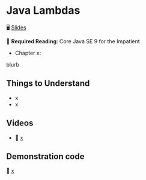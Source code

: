 # Java Lambdas

🖥️ [Slides]()

📖 **Required Reading**: Core Java SE 9 for the Impatient

- Chapter x:

blurb

## Things to Understand

- x
- x

## Videos

- 🎥 [x]()

## Demonstration code

📁 [x](example-code/)
